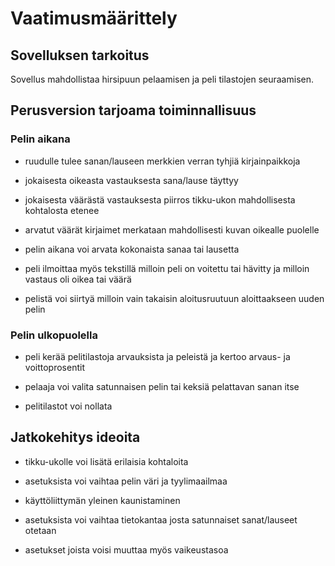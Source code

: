 # Vaatimusmäärittely

## Sovelluksen tarkoitus

Sovellus mahdollistaa hirsipuun pelaamisen ja peli tilastojen seuraamisen.

## Perusversion tarjoama toiminnallisuus

### Pelin aikana

- ruudulle tulee sanan/lauseen merkkien verran tyhjiä kirjainpaikkoja 

- jokaisesta oikeasta vastauksesta sana/lause täyttyy

- jokaisesta väärästä vastauksesta piirros tikku-ukon mahdollisesta kohtalosta etenee

- arvatut väärät kirjaimet merkataan mahdollisesti kuvan oikealle puolelle

- pelin aikana voi arvata kokonaista sanaa tai lausetta

- peli ilmoittaa myös tekstillä milloin peli on voitettu tai hävitty ja milloin vastaus oli oikea tai väärä

- pelistä voi siirtyä milloin vain takaisin aloitusruutuun aloittaakseen uuden pelin 

### Pelin ulkopuolella

- peli kerää pelitilastoja arvauksista ja peleistä ja kertoo arvaus- ja voittoprosentit 

- pelaaja voi valita satunnaisen pelin tai keksiä pelattavan sanan itse

- pelitilastot voi nollata


## Jatkokehitys ideoita

- tikku-ukolle voi lisätä erilaisia kohtaloita

- asetuksista voi vaihtaa pelin väri ja tyylimaailmaa

- käyttöliittymän yleinen kaunistaminen

- asetuksista voi vaihtaa tietokantaa josta satunnaiset sanat/lauseet otetaan

- asetukset joista voisi muuttaa myös vaikeustasoa

